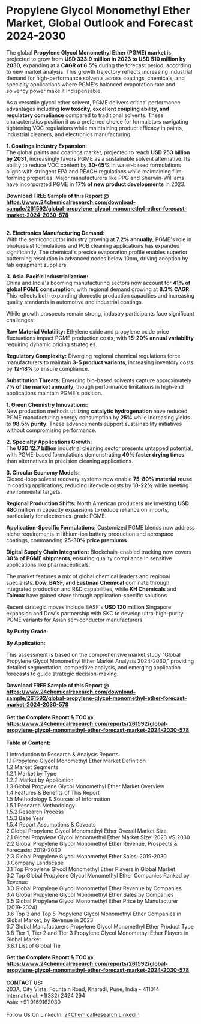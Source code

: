 <h1>Propylene Glycol Monomethyl Ether Market, Global Outlook and Forecast 2024-2030</h1><p>The global <strong>Propylene Glycol Monomethyl Ether (PGME) market</strong> is projected to grow from <strong>USD 333.9 million in 2023 to USD 510 million by 2030</strong>, expanding at a <strong>CAGR of 6.5%</strong> during the forecast period, according to new market analysis. This growth trajectory reflects increasing industrial demand for high-performance solvents across coatings, chemicals, and specialty applications where PGME's balanced evaporation rate and solvency power make it indispensable.</p><p>As a versatile glycol ether solvent, PGME delivers critical performance advantages including <strong>low toxicity, excellent coupling ability, and regulatory compliance</strong> compared to traditional solvents. These characteristics position it as a preferred choice for formulators navigating tightening VOC regulations while maintaining product efficacy in paints, industrial cleaners, and electronics manufacturing.</p><p><strong>1. Coatings Industry Expansion:</strong><br>
The global paints and coatings market, projected to reach <strong>USD 253 billion by 2031</strong>, increasingly favors PGME as a sustainable solvent alternative. Its ability to reduce VOC content by <strong>30-45%</strong> in water-based formulations aligns with stringent EPA and REACH regulations while maintaining film-forming properties. Major manufacturers like PPG and Sherwin-Williams have incorporated PGME in <strong>17% of new product developments</strong> in 2023.</p><div><b>Download FREE Sample of this Report @ 
            <a href="https://www.24chemicalresearch.com/download-sample/261592/global-propylene-glycol-monomethyl-ether-forecast-market-2024-2030-578">
            https://www.24chemicalresearch.com/download-sample/261592/global-propylene-glycol-monomethyl-ether-forecast-market-2024-2030-578</a></b></div><br><p><strong>2. Electronics Manufacturing Demand:</strong><br>
With the semiconductor industry growing at <strong>7.2% annually</strong>, PGME's role in photoresist formulations and PCB cleaning applications has expanded significantly. The chemical's precise evaporation profile enables superior patterning resolution in advanced nodes below 10nm, driving adoption by fab equipment suppliers.</p><p><strong>3. Asia-Pacific Industrialization:</strong><br>
China and India's booming manufacturing sectors now account for <strong>41% of global PGME consumption</strong>, with regional demand growing at <strong>8.3% CAGR</strong>. This reflects both expanding domestic production capacities and increasing quality standards in automotive and industrial coatings.</p><p>While growth prospects remain strong, industry participants face significant challenges:</p><p><strong>Raw Material Volatility:</strong> Ethylene oxide and propylene oxide price fluctuations impact PGME production costs, with <strong>15-20% annual variability</strong> requiring dynamic pricing strategies.</p><p><strong>Regulatory Complexity:</strong> Diverging regional chemical regulations force manufacturers to maintain <strong>3-5 product variants</strong>, increasing inventory costs by <strong>12-18%</strong> to ensure compliance.</p><p><strong>Substitution Threats:</strong> Emerging bio-based solvents capture approximately <strong>7% of the market annually</strong>, though performance limitations in high-end applications maintain PGME's position.</p><p><strong>1. Green Chemistry Innovations:</strong><br>
New production methods utilizing <strong>catalytic hydrogenation</strong> have reduced PGME manufacturing energy consumption by <strong>25%</strong> while increasing yields to <strong>98.5% purity</strong>. These advancements support sustainability initiatives without compromising performance.</p><p><strong>2. Specialty Applications Growth:</strong><br>
The <strong>USD 12.7 billion</strong> industrial cleaning sector presents untapped potential, with PGME-based formulations demonstrating <strong>40% faster drying times</strong> than alternatives in precision cleaning applications.</p><p><strong>3. Circular Economy Models:</strong><br>
Closed-loop solvent recovery systems now enable <strong>75-80% material reuse</strong> in coating applications, reducing lifecycle costs by <strong>18-22%</strong> while meeting environmental targets.</p><p><strong>Regional Production Shifts:</strong> North American producers are investing <strong>USD 480 million</strong> in capacity expansions to reduce reliance on imports, particularly for electronics-grade PGME.</p><p><strong>Application-Specific Formulations:</strong> Customized PGME blends now address niche requirements in lithium-ion battery production and aerospace coatings, commanding <strong>25-30% price premiums</strong>.</p><p><strong>Digital Supply Chain Integration:</strong> Blockchain-enabled tracking now covers <strong>38% of PGME shipments</strong>, ensuring quality compliance in sensitive applications like pharmaceuticals.</p><p>The market features a mix of global chemical leaders and regional specialists. <strong>Dow, BASF, and Eastman Chemical</strong> dominate through integrated production and R&amp;D capabilities, while <strong>KH Chemicals</strong> and <strong>Taimax</strong> have gained share through application-specific solutions.</p><p>Recent strategic moves include BASF's <strong>USD 120 million</strong> Singapore expansion and Dow's partnership with SKC to develop ultra-high-purity PGME variants for Asian semiconductor manufacturers.</p><p><strong>By Purity Grade:</strong></p><p><strong>By Application:</strong></p><p>This assessment is based on the comprehensive market study "Global Propylene Glycol Monomethyl Ether Market Analysis 2024-2030," providing detailed segmentation, competitive analysis, and emerging application forecasts to guide strategic decision-making.</p><div><b>Download FREE Sample of this Report @ 
            <a href="https://www.24chemicalresearch.com/download-sample/261592/global-propylene-glycol-monomethyl-ether-forecast-market-2024-2030-578">
            https://www.24chemicalresearch.com/download-sample/261592/global-propylene-glycol-monomethyl-ether-forecast-market-2024-2030-578</a></b></div><br><div><b>Get the Complete Report & TOC @ 
            <a href="https://www.24chemicalresearch.com/reports/261592/global-propylene-glycol-monomethyl-ether-forecast-market-2024-2030-578">
            https://www.24chemicalresearch.com/reports/261592/global-propylene-glycol-monomethyl-ether-forecast-market-2024-2030-578</a></b></div><br>
            <b>Table of Content:</b><p>1 Introduction to Research & Analysis Reports<br />
    1.1 Propylene Glycol Monomethyl Ether Market Definition<br />
    1.2 Market Segments<br />
        1.2.1 Market by Type<br />
        1.2.2 Market by Application<br />
    1.3 Global Propylene Glycol Monomethyl Ether Market Overview<br />
    1.4 Features & Benefits of This Report<br />
    1.5 Methodology & Sources of Information<br />
        1.5.1 Research Methodology<br />
        1.5.2 Research Process<br />
        1.5.3 Base Year<br />
        1.5.4 Report Assumptions & Caveats<br />
2 Global Propylene Glycol Monomethyl Ether Overall Market Size<br />
    2.1 Global Propylene Glycol Monomethyl Ether Market Size: 2023 VS 2030<br />
    2.2 Global Propylene Glycol Monomethyl Ether Revenue, Prospects & Forecasts: 2019-2030<br />
    2.3 Global Propylene Glycol Monomethyl Ether Sales: 2019-2030<br />
3 Company Landscape<br />
    3.1 Top Propylene Glycol Monomethyl Ether Players in Global Market<br />
    3.2 Top Global Propylene Glycol Monomethyl Ether Companies Ranked by Revenue<br />
    3.3 Global Propylene Glycol Monomethyl Ether Revenue by Companies<br />
    3.4 Global Propylene Glycol Monomethyl Ether Sales by Companies<br />
    3.5 Global Propylene Glycol Monomethyl Ether Price by Manufacturer (2019-2024)<br />
    3.6 Top 3 and Top 5 Propylene Glycol Monomethyl Ether Companies in Global Market, by Revenue in 2023<br />
    3.7 Global Manufacturers Propylene Glycol Monomethyl Ether Product Type<br />
    3.8 Tier 1, Tier 2 and Tier 3 Propylene Glycol Monomethyl Ether Players in Global Market<br />
        3.8.1 List of Global Tie</p><div><b>Get the Complete Report & TOC @ 
            <a href="https://www.24chemicalresearch.com/reports/261592/global-propylene-glycol-monomethyl-ether-forecast-market-2024-2030-578">
            https://www.24chemicalresearch.com/reports/261592/global-propylene-glycol-monomethyl-ether-forecast-market-2024-2030-578</a></b></div><br><b>CONTACT US:</b><br>
            203A, City Vista, Fountain Road, Kharadi, Pune, India - 411014<br>
            International: +1(332) 2424 294<br>
            Asia: +91 9169162030 <br><br>
            Follow Us On LinkedIn: <a href="https://www.linkedin.com/company/24chemicalresearch/">24ChemicalResearch LinkedIn</a>